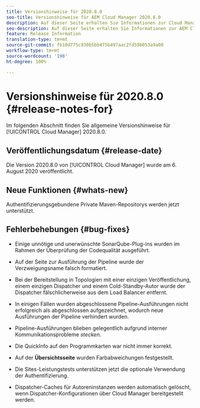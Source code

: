 ```yaml
---
title: Versionshinweise für 2020.8.0
seo-title: Versionshinweise für AEM Cloud Manager 2020.8.0
description: Auf dieser Seite erhalten Sie Informationen zur Cloud Manager-Version 2020.8.0.
seo-description: Auf dieser Seite erhalten Sie Informationen zur AEM Cloud Manager-Version 2020.8.0.
feature: Release Information
translation-type: tm+mt
source-git-commit: fb10d775c930b5bb475b497aac2fd59b053a9a00
workflow-type: tm+mt
source-wordcount: '198'
ht-degree: 100%

---
```


# Versionshinweise für 2020.8.0 {#release-notes-for}

Im folgenden Abschnitt finden Sie allgemeine Versionshinweise für [!UICONTROL Cloud Manager] 2020.8.0.

## Veröffentlichungsdatum {#release-date}

Die Version 2020.8.0 von [!UICONTROL Cloud Manager] wurde am 6. August 2020 veröffentlicht.

## Neue Funktionen {#whats-new}

Authentifizierungsgebundene Private Maven-Repositorys werden jetzt unterstützt.

## Fehlerbehebungen {#bug-fixes}

* Einige unnötige und unerwünschte SonarQube-Plug-ins wurden im Rahmen der Überprüfung der Codequalität ausgeführt.

* Auf der Seite zur Ausführung der Pipeline wurde der Verzweigungsname falsch formatiert.

* Bei der Bereitstellung in Topologien mit einer einzigen Veröffentlichung, einem einzigen Dispatcher und einem Cold-Standby-Autor wurde der Dispatcher fälschlicherweise aus dem Load Balancer entfernt.

* In einigen Fällen wurden abgeschlossene Pipeline-Ausführungen nicht erfolgreich als abgeschlossen aufgezeichnet, wodurch neue Ausführungen der Pipeline verhindert wurden.

* Pipeline-Ausführungen blieben gelegentlich aufgrund interner Kommunikationsprobleme *stecken*.

* Die QuickInfo auf den Programmkarten war nicht immer korrekt.

* Auf der **Übersichtsseite** wurden Farbabweichungen festgestellt.

* Die Sites-Leistungstests unterstützen jetzt die optionale Verwendung der Authentifizierung.

* Dispatcher-Caches für Autoreninstanzen werden automatisch gelöscht, wenn Dispatcher-Konfigurationen über Cloud Manager bereitgestellt werden.

